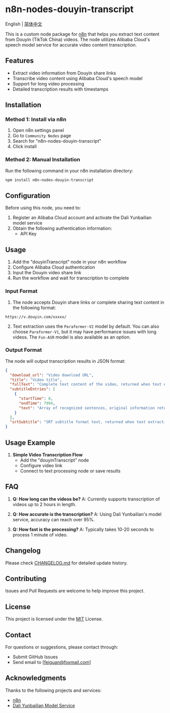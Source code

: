 # n8n-nodes-douyin-transcript

English | [简体中文](README.md)

This is a custom node package for [n8n](https://n8n.io/) that helps you extract text content from Douyin (TikTok China) videos. The node utilizes Alibaba Cloud's speech model service for accurate video content transcription.

## Features

- Extract video information from Douyin share links
- Transcribe video content using Alibaba Cloud's speech model
- Support for long video processing
- Detailed transcription results with timestamps

## Installation

### Method 1: Install via n8n

1. Open n8n settings panel
2. Go to `Community Nodes` page
3. Search for "n8n-nodes-douyin-transcript"
4. Click install

### Method 2: Manual Installation

Run the following command in your n8n installation directory:

```bash
npm install n8n-nodes-douyin-transcript
```

## Configuration

Before using this node, you need to:

1. Register an Alibaba Cloud account and activate the Dali Yunbailian model service
2. Obtain the following authentication information:
   - API Key

## Usage

1. Add the "douyinTranscript" node in your n8n workflow
2. Configure Alibaba Cloud authentication
3. Input the Douyin video share link
4. Run the workflow and wait for transcription to complete

### Input Format

1. The node accepts Douyin share links or complete sharing text content in the following format:

```
https://v.douyin.com/xxxxx/
```

2. Text extraction uses the `Paraformer-V2` model by default. You can also choose `Paraformer-V1`, but it may have performance issues with long videos. The `Fun-ASR` model is also available as an option.

### Output Format

The node will output transcription results in JSON format:

```json
{
  "download_url": "Video download URL",
  "title": "Video title",
  "fullText": "Complete text content of the video, returned when text extraction is selected",
  "subtitleEntries": [
    {
      "startTime": 0,
      "endTime": 7994,
      "text": "Array of recognized sentences, original information returned by the model, available for secondary processing"
    }
  ],
  "srtSubtitle": "SRT subtitle format text, returned when text extraction is selected"
}
```

## Usage Example

1. **Simple Video Transcription Flow**
   - Add the "douyinTranscript" node
   - Configure video link
   - Connect to text processing node or save results

## FAQ

1. **Q: How long can the videos be?**
   A: Currently supports transcription of videos up to 2 hours in length.

2. **Q: How accurate is the transcription?**
   A: Using Dali Yunbailian's model service, accuracy can reach over 95%.

3. **Q: How fast is the processing?**
   A: Typically takes 10-20 seconds to process 1 minute of video.

## Changelog

Please check [CHANGELOG.md](CHANGELOG.md) for detailed update history.

## Contributing

Issues and Pull Requests are welcome to help improve this project.

## License

This project is licensed under the [MIT](LICENSE) License.

## Contact

For questions or suggestions, please contact through:

- Submit GitHub Issues
- Send email to [feiguan@foxmail.com]

## Acknowledgments

Thanks to the following projects and services:

- [n8n](https://n8n.io/)
- [Dali Yunbailian Model Service](https://www.aliyun.com/product/bailian)

